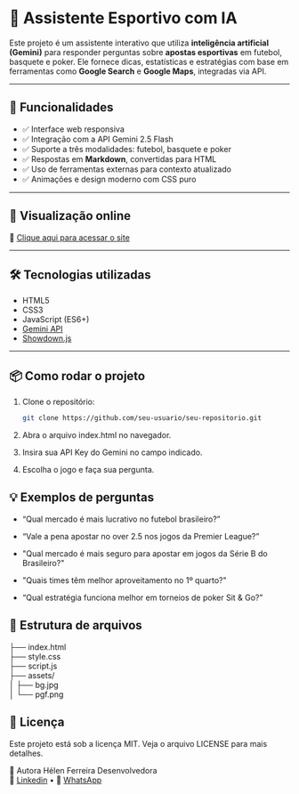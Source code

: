 # 🧠 Assistente Esportivo com IA

Este projeto é um assistente interativo que utiliza **inteligência artificial (Gemini)** para responder perguntas sobre **apostas esportivas** em futebol, basquete e poker. Ele fornece dicas, estatísticas e estratégias com base em ferramentas como **Google Search** e **Google Maps**, integradas via API.

---

## 🚀 Funcionalidades

- ✅ Interface web responsiva
- ✅ Integração com a API Gemini 2.5 Flash
- ✅ Suporte a três modalidades: futebol, basquete e poker
- ✅ Respostas em **Markdown**, convertidas para HTML
- ✅ Uso de ferramentas externas para contexto atualizado
- ✅ Animações e design moderno com CSS puro

---

## 🚀 Visualização online

🔗 [Clique aqui para acessar o site](https://helensjferreira-dev.github.io/assistente-esportivo/)

---

## 🛠️ Tecnologias utilizadas

- HTML5
- CSS3
- JavaScript (ES6+)
- [Gemini API](https://ai.google.dev/)
- [Showdown.js](https://github.com/showdownjs/showdown)

---

## 📦 Como rodar o projeto

1. Clone o repositório:
   ```bash
   git clone https://github.com/seu-usuario/seu-repositorio.git

2. Abra o arquivo index.html no navegador.

3. Insira sua API Key do Gemini no campo indicado.

4. Escolha o jogo e faça sua pergunta.  

## 💡 Exemplos de perguntas

- “Qual mercado é mais lucrativo no futebol brasileiro?”

- “Vale a pena apostar no over 2.5 nos jogos da Premier League?”

- "Qual mercado é mais seguro para apostar em jogos da Série B do Brasileiro?"

- "Quais times têm melhor aproveitamento no 1º quarto?"
  
- “Qual estratégia funciona melhor em torneios de poker Sit & Go?”

## 📁 Estrutura de arquivos

├── index.html  
├── style.css  
├── script.js  
├── assets/  
│   ├── bg.jpg  
│   └── pgf.png  

## 📄 Licença
Este projeto está sob a licença MIT. Veja o arquivo LICENSE para mais detalhes.

👤 Autora Hélen Ferreira Desenvolvedora  
📸 [Linkedin](https://www.linkedin.com/in/helensjferreiraa-dev/) • 💬 [WhatsApp](https://wa.me/5548988183720)

